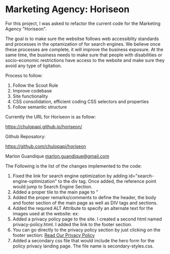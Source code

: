# Marketing Agency:  Horiseon

For this project, I was asked to refactor the current code for the Marketing Agency "Horiseon".

The goal is to make sure the websitse follows web accessiblity standards and processes in the optamization of for search engines.  We believe once these processes are complete, it will improve the business exposure.  At the same time,  the business needs to make sure that people with disabilities or socio-economic restrictions have access to the website and make sure they avoid any type of ligitation.

Process to follow:
1. Follow the Scout Rule
2. Improve codebase
3. Site functionality
4. CSS consolidation, efficient coding CSS selectors and properties
5. Follow semantic structure



Currently the URL for Horiseon is as follow:

https://chulopapi.github.io/horiseon/

Github Reposatory:

https://github.com/chulopapi/horiseon


Marlon Guandique
marlon.guandique@gmail.com

The Following is the list of the changes implemented to the code:

1. Fixed the link for search engine optimization by adding id="search-engine-optimization" to the div tag.  Once added, the reference point would jump to Search Engine Section.
2. Added a proper tile to the main page to " <title>Agency Horiseon</title> 
3. Added the proper remarks/comments to define the header, the body and footer section of the main page as well as DIV tags and sections.
4. Added the requred ALT Attribute to specify an alternate text for the images used at the website:
    ex:  <img src="./assets/images/search-engine-optimization.jpg" alt="" class="float-left" />
5. Added a privacy policy page to the site.  I created a second html named privacy-policy.html.  I added the link to the footer section.
6. You can go directly to the privacy policy section by just clicking on the footer section:
    <a href="privacy-policy.html">Read Our Privacy Policy</a><br/> 
7. Added a secondary css file that would include the hero form for the policy privacy landing page.  The file name is secondary-styles.css.



